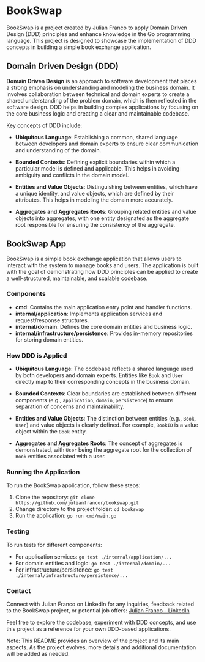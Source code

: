 # BookSwap

BookSwap is a project created by Julian Franco to apply Domain Driven Design (DDD) principles and enhance knowledge in the Go programming language. This project is designed to showcase the implementation of DDD concepts in building a simple book exchange application.

## Domain Driven Design (DDD)

**Domain Driven Design** is an approach to software development that places a strong emphasis on understanding and modeling the business domain. It involves collaboration between technical and domain experts to create a shared understanding of the problem domain, which is then reflected in the software design. DDD helps in building complex applications by focusing on the core business logic and creating a clear and maintainable codebase.

Key concepts of DDD include:

- **Ubiquitous Language**: Establishing a common, shared language between developers and domain experts to ensure clear communication and understanding of the domain.

- **Bounded Contexts**: Defining explicit boundaries within which a particular model is defined and applicable. This helps in avoiding ambiguity and conflicts in the domain model.

- **Entities and Value Objects**: Distinguishing between entities, which have a unique identity, and value objects, which are defined by their attributes. This helps in modeling the domain more accurately.

- **Aggregates and Aggregates Roots**: Grouping related entities and value objects into aggregates, with one entity designated as the aggregate root responsible for ensuring the consistency of the aggregate.

## BookSwap App

BookSwap is a simple book exchange application that allows users to interact with the system to manage books and users. The application is built with the goal of demonstrating how DDD principles can be applied to create a well-structured, maintainable, and scalable codebase.

### Components

- **cmd**: Contains the main application entry point and handler functions.
- **internal/application**: Implements application services and request/response structures.
- **internal/domain**: Defines the core domain entities and business logic.
- **internal/infrastructure/persistence**: Provides in-memory repositories for storing domain entities.

### How DDD is Applied

- **Ubiquitous Language**: The codebase reflects a shared language used by both developers and domain experts. Entities like `Book` and `User` directly map to their corresponding concepts in the business domain.

- **Bounded Contexts**: Clear boundaries are established between different components (e.g., `application`, `domain`, `persistence`) to ensure separation of concerns and maintainability.

- **Entities and Value Objects**: The distinction between entities (e.g., `Book`, `User`) and value objects is clearly defined. For example, `BookID` is a value object within the `Book` entity.

- **Aggregates and Aggregates Roots**: The concept of aggregates is demonstrated, with `User` being the aggregate root for the collection of `Book` entities associated with a user.

### Running the Application

To run the BookSwap application, follow these steps:

1. Clone the repository: `git clone https://github.com/julianfrancor/bookswap.git`
2. Change directory to the project folder: `cd bookswap`
3. Run the application: `go run cmd/main.go`

### Testing

To run tests for different components:

- For application services: `go test ./internal/application/...`
- For domain entities and logic: `go test ./internal/domain/...`
- For infrastructure/persistence: `go test ./internal/infrastructure/persistence/...`

### Contact
Connect with Julian Franco on LinkedIn for any inquiries, feedback related to the BookSwap project, or potential job offers: [Julian Franco - LinkedIn](https://www.linkedin.com/in/julianfrancor/)

Feel free to explore the codebase, experiment with DDD concepts, and use this project as a reference for your own DDD-based applications.

Note: This README provides an overview of the project and its main aspects. As the project evolves, more details and additional documentation will be added as needed.


